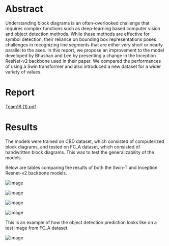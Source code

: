 # Abstract
 Understanding block diagrams is an often-overlooked challenge that requires complex functions such
 as deep-learning based computer vision and object detection methods. While these methods are effective
 for symbol detection, their reliance on bounding box representations poses challenges in recognizing
 line segments that are either very short or nearly parallel to the axes. In this report, we propose an
 improvement to the model developed by Bhushan and Lee by presenting a change in the Inception
ResNet-v2 backbone used in their paper. We compared the performances of using a Swin transformer
 and also introduced a new dataset for a wider variety of values.

 # Report
 
[Team16 (1).pdf](https://github.com/user-attachments/files/18449459/Team16.1.pdf)

 # Results
 The models were trained on CBD dataset, which consisted of computerized block diagrams, and tested on FC_A dataset, which consisted of handwritten block diagrams.
 This was to test the generalizability of the models. 

 Below are tables comparing the results of both the Swin-T and Inception Resnet-v2 backbone models.

![image](https://github.com/user-attachments/assets/b886a508-1a09-4c23-ab8a-f34924612398)


![image](https://github.com/user-attachments/assets/c506c049-3cbc-4822-a209-b28073c30be8)


![image](https://github.com/user-attachments/assets/93b487a3-f44d-4ab4-b49b-be40c2aa8c03)

![image](https://github.com/user-attachments/assets/18402ee3-f3e2-4a83-8c1e-8981d843ba82)

This is an example of how the object detection prediction looks like on a test image from FC_A dataset.

![image](https://github.com/user-attachments/assets/ea83ffb5-5596-48aa-8c47-fa232ec5269c)
